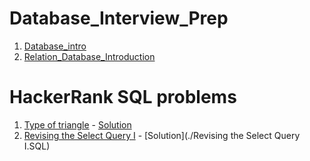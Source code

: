 # Database_Interview_Prep

1. [Database_intro](./Database_intro.md)
2. [Relation_Database_Introduction](./Relation_Database_Introduction.md)



# HackerRank SQL problems
1. [Type of triangle](https://www.hackerrank.com/challenges/what-type-of-triangle/problem?isFullScreen=true) - [Solution](./TRIANGLES.SQL)
1. [Revising the Select Query I](https://www.hackerrank.com/challenges/revising-the-select-query/problem?isFullScreen=true) - [Solution](./Revising the Select Query I.SQL)

